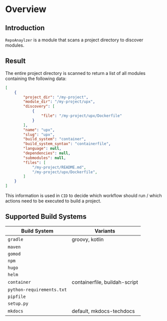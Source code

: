 # Overview

## Introduction

`RepoAnaylzer` is a module that scans a project directory to discover modules.

## Result

The entire project directory is scanned to return a list of all modules containing the following data:

```json
[
    {
        "project_dir": "/my-project",
        "module_dir": "/my-project/upx",
        "discovery": [
            {
                "file": "/my-project/upx/Dockerfile"
            }
        ],
        "name": "upx",
        "slug": "upx",
        "build_system": "container",
        "build_system_syntax": "containerfile",
        "language": null,
        "dependencies": null,
        "submodules": null,
        "files": [
            "/my-project/README.md",
            "/my-project/upx/Dockerfile",
        ]
    }
]
```

This information is used in `CID` to decide which workflow should run / which actions need to be executed to build a project.

## Supported Build Systems

| Build System              | Variants                      |
|---------------------------|-------------------------------|
| `gradle`                  | groovy, kotlin                |
| `maven`                   |                               |
| `gomod`                   |                               |
| `npm`                     |                               |
| `hugo`                    |                               |
| `helm`                    |                               |
| `container`               | containerfile, buildah-script |
| `python-requirements.txt` |                               |
| `pipfile`                 |                               |
| `setup.py`                |                               |
| `mkdocs`                  | default, mkdocs-techdocs      |
